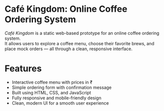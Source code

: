 # Café Kingdom: Online Coffee Ordering System

*Café Kingdom* is a static web-based prototype for an online coffee ordering system.  
It allows users to explore a coffee menu, choose their favorite brews, and place mock orders — all through a clean, responsive interface.

# Features

- Interactive coffee menu with prices in ₹  
- Simple ordering form with confirmation message  
- Built using HTML, CSS, and JavaScript  
- Fully responsive and mobile-friendly design  
- Clean, modern UI for a smooth user experience
